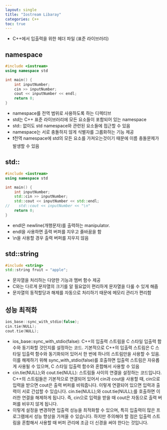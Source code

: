 ```yaml
---
layout: single
title: "Iostream Libaray"
categories: C++
toc: true
---
```


- C++에서 입출력을 위한 헤더 파일 (표준 라이브러리)

## namespace
```cpp
#include <iostream>
using namespace std

int main() {
    int inputNumber;
    cin >> inputNumber;
    cout << inputNumber << endl;
    return 0;
}
```
- namespace를 전역 범위로 사용하도록 하는 디렉티브
- std는 C++ 표준 라이브러리에 모든 요소들이 포함되어 있는 namespace
- std:: 없이도 std namespace와 관련된 요소들에 접근할 수 있음
- namespace는 서로 충돌하지 않게 식별자를 그룹화하는 기능 제공
- ❗️전역 namespace에 std의 모든 요소를 가져오는것이기 때문에 이름 충돌문제가 발생할 수 있음

## std::
```cpp
#include <iostream>
using namespace std

int main() {
    int inputNumber;
    std::cin >> inputNumber;
    std::cout << inputNumber << std::endl;
//    std::cout << inputNumber << "\n"
    return 0;
}
```
- endl은 newline(개행문자)를 출력하는 manipulator.
- endl을 사용하면 출력 버퍼를 지우고 줄바꿈을 함
- \n을 사용할 경우 출력 버퍼를 지우지 않음

## std::string
```cpp
#include <string>
std::string fruit = "apple";
```
- 문자열을 처리하는 다양한 기능과 멤버 함수 제공
- C와는 다르게 문자열의 크기를 알 필요없이 편리하게 문자열을 다룰 수 있게 해줌
- 문자열의 동적할당과 해제를 자동으로 처리하기 때문에 메모리 관리가 편리함

## 성능 최적화
```cpp
ios_base::sync_with_stdio(false);
cin.tie(NULL);
cout.tie(NULL);
```
- ios_base::sync_with_stdio(false): C++의 입출력 스트림을 C 스타일 입출력 함수와 동기화할 것인지를 설정하는 코드. 기본적으로 C++의 입출력 스트림은 C 스타일 입출력 함수와 동기화되어 있어서 한 번에 하나의 스트림만을 사용할 수 있음. 이를 해제하기 위해 sync_with_stdio(false)를 호출하면 입출력 스트림은 자유롭게 사용될 수 있으며, C 스타일 입출력 함수와 혼합해서 사용할 수 있음
- cin.tie(NULL);와 cout.tie(NULL):  스트림들 사이의 연결을 설정하는 코드입니다. C++의 스트림들은 기본적으로 연결되어 있어서 cin과 cout을 사용할 때, cin으로 입력을 받으면 cout은 출력 버퍼를 비워줍니다. 이렇게 연결되어 있으면 입력과 출력이 서로 간섭할 수 있습니다. cin.tie(NULL);와 cout.tie(NULL);를 호출하면 이러한 연결을 해제하게 됩니다. 즉, cin으로 입력을 받을 때 cout은 자동으로 출력 버퍼를 비우지 않게 됩니다.
- 이렇게 설정을 변경하면 입출력 성능을 최적화할 수 있으며, 특히 입출력이 많은 프로그램에서 성능 향상을 가져올 수 있습니다. 하지만 주의해야 할 점은 입출력 스트림을 혼합해서 사용할 때 버퍼 관리에 조금 더 신경을 써야 한다는 것입니다.

